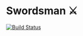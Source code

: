 # Swordsman ⚔️

[![Build Status](https://travis-ci.org/frankie567/swordsman.svg?branch=master)](https://travis-ci.org/frankie567/swordsman)

